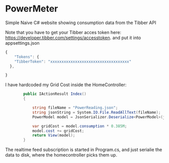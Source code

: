 # PowerMeter
Simple Naive C# website showing consumption data from the Tibber API

Note that you have to get your Tibber acces token here: https://developer.tibber.com/settings/accesstoken.
and put it into appsettings.json

```javascript
{
    "Tokens": {
    "TibberToken": "xxxxxxxxxxxxxxxxxxxxxxxxxxxxxxxxxxx"
  },

}
```

I have hardcoded my Grid Cost inside the HomeController:
```c#
        public IActionResult Index()
        {

            string fileName = "PowerReading.json";
            string jsonString = System.IO.File.ReadAllText(fileName);
            PowerModel model = JsonSerializer.Deserialize<PowerModel>(jsonString);

            var gridCost = model.consumption * 0.385M;
            model.cost += gridCost;
            return View(model);
        }
```

The realtime feed subscription is started in Program.cs, and just serialie the data to disk,
where the homecontroller picks them up.
